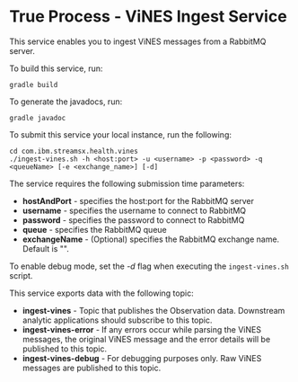 # True Process - ViNES Ingest Service


This service enables you to ingest ViNES messages from a RabbitMQ server. 

To build this service, run: 

	gradle build

To generate the javadocs, run:
	
	gradle javadoc 

To submit this service your local instance, run the following:

	cd com.ibm.streamsx.health.vines
	./ingest-vines.sh -h <host:port> -u <username> -p <password> -q <queueName> [-e <exchange_name>] [-d]

The service requires the following submission time parameters: 

 * **hostAndPort** - specifies the host:port for the RabbitMQ server
 * **username** - specifies the username to connect to RabbitMQ
 * **password** - specifies the password to connect to RabbitMQ
 * **queue** - specifies the RabbitMQ queue
 * **exchangeName** - (Optional) specifies the RabbitMQ exchange name. Default is "". 

To enable debug mode, set the *-d* flag when executing the `ingest-vines.sh` script.

This service exports data with the following topic: 

 * **ingest-vines** - Topic that publishes the Observation data. Downstream analytic applications should subscribe to this topic.
 * **ingest-vines-error** - If any errors occur while parsing the ViNES messages, the original ViNES message and the error details will be published to this topic.
 * **ingest-vines-debug** - For debugging purposes only. Raw ViNES messages are published to this topic. 
